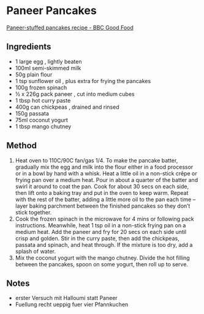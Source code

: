 # Paneer Pancakes

[Paneer-stuffed pancakes recipe - BBC Good Food](https://www.bbcgoodfood.com/recipes/paneer-stuffed-pancakes)

## Ingredients

- 1 large egg , lightly beaten
- 100ml semi-skimmed milk
- 50g plain flour
- 1 tsp sunflower oil , plus extra for frying the pancakes
- 100g frozen spinach
- ½ x 226g pack paneer , cut into medium cubes
- 1 tbsp hot curry paste
- 400g can chickpeas , drained and rinsed
- 150g passata
- 75ml coconut yogurt
- 1 tbsp mango chutney

## Method

1. Heat oven to 110C/90C fan/gas 1/4. To make the pancake batter, gradually mix the egg and milk into the flour either in a food processor or in a bowl by hand with a whisk. Heat a little oil in a non-stick crêpe or frying pan over a medium heat. Pour in about a quarter of the batter and swirl it around to coat the pan. Cook for about 30 secs on each side, then lift onto a baking tray and put in the oven to keep warm. Repeat with the rest of the batter, adding a little more oil to the pan each time – layer baking parchment between the finished pancakes so they don’t stick together.
1. Cook the frozen spinach in the microwave for 4 mins or following pack instructions. Meanwhile, heat 1 tsp oil in a non-stick frying pan on a medium heat. Add the paneer and fry for 20 secs on each side until crisp and golden. Stir in the curry paste, then add the chickpeas, passata and spinach, and heat through. If the mixture is too dry, add a splash of water.
1. Mix the coconut yogurt with the mango chutney. Divide the hot filling between the pancakes, spoon on some yogurt, then roll up to serve.

## Notes
- erster Versuch mit Halloumi statt Paneer
- Fuellung recht ueppig fuer vier Pfannkuchen

